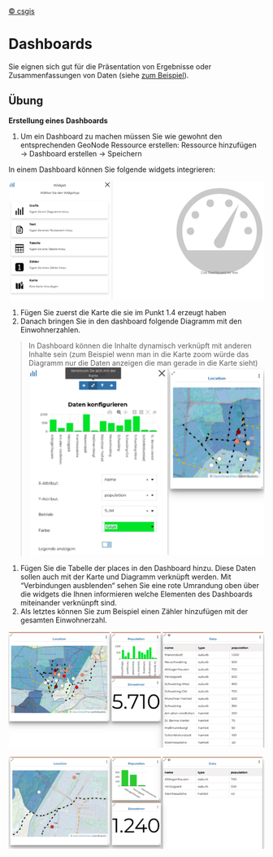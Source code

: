<!-- the Menu -->
<link rel="stylesheet" media="all" href="../styles.css" />
<div id="logo"><a href="https://csgis.de">© csgis</a></div>
<div id="menu"></div>
<div id="jumpMenu"></div>
<script src="../menu.js"></script>
<script src="../jumpmenu.js"></script>
<!-- the Menu -->


# Dashboards

Sie eignen sich gut für die Präsentation von Ergebnisse oder Zusammenfassungen von Daten (siehe [zum Beispiel](https://geonode-training.csgis.de/catalogue/#/dashboard/30)).

## Übung

**Erstellung eines Dashboards**

1. Um ein Dashboard zu machen müssen Sie wie gewohnt den entsprechenden GeoNode Ressource erstellen: Ressource hinzufügen → Dashboard erstellen → Speichern

  In einem Dashboard können Sie folgende widgets integrieren:

  ![image76_2](images/image76_2.png)

1. Fügen Sie zuerst die Karte die sie im Punkt 1.4 erzeugt haben
1. Danach bringen Sie in den dashboard folgende Diagramm mit den Einwohnerzahlen.

  >In Dashboard können die Inhalte dynamisch verknüpft mit anderen Inhalte sein 	(zum Beispiel wenn man in die Karte zoom würde das Diagramm nur die Daten 	anzeigen die man gerade in die Karte sieht)
  >![image78_2](images/image78_2.png)

1. Fügen Sie die Tabelle der places in den Dashboard hinzu. Diese Daten sollen auch mit der Karte und Diagramm verknüpft werden.
Mit  “Verbindungen ausblenden“ sehen Sie eine rote Umrandung oben über die 	widgets die Ihnen informieren welche Elementen des Dashboards miteinander 	verknünpft sind.
1. Als letztes können Sie zum Beispiel einen Zähler hinzufügen mit der gesamten Einwohnerzahl.

  ![image79_2](images/image79_2.png)

  ![image80_2](images/image80_2.png)
